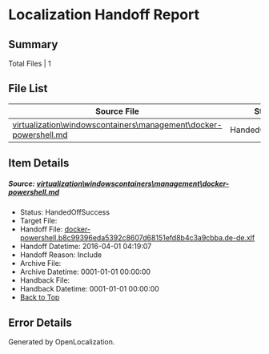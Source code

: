 # <a name='report-top'></a> Localization Handoff Report

## Summary
 Total Files | 1

## File List
 Source File | Status | Details 
 ----------- | ------ | ------- 
 [virtualization\windowscontainers\management\docker-powershell.md](https://github.com/Microsoft/Virtualization-Documentation-Private/blob/42042603af3f3d5a71de6043225a4fda1290a0a9/virtualization/windowscontainers/management/docker-powershell.md) | HandedOffSuccess | [Details](#57dad6d7e391f9708f243465d10dca1ef021a9af225)

## Item Details
##### <a name='57dad6d7e391f9708f243465d10dca1ef021a9af225'></a> Source: [virtualization\windowscontainers\management\docker-powershell.md](https://github.com/Microsoft/Virtualization-Documentation-Private/blob/42042603af3f3d5a71de6043225a4fda1290a0a9/virtualization/windowscontainers/management/docker-powershell.md)
* Status: HandedOffSuccess
* Target File: 
* Handoff File: [docker-powershell.b8c99396eda5392c8607d68151efd8b4c3a9cbba.de-de.xlf](https://github.com/Microsoft/Virtualization-Documentation-Private.handoff/blob/5ed574117c825ccb751036d2a48f9cf017fd5c7f/ol-handoff/Microsoft/Virtualization-Documentation-Private.de-de/live/docker-powershell.b8c99396eda5392c8607d68151efd8b4c3a9cbba.de-de.xlf)
* Handoff Datetime: 2016-04-01 04:19:07
* Handoff Reason: Include
* Archive File: 
* Archive Datetime: 0001-01-01 00:00:00
* Handback File: 
* Handback Datetime: 0001-01-01 00:00:00
* [Back to Top](#report-top)


## Error Details

Generated by OpenLocalization.
